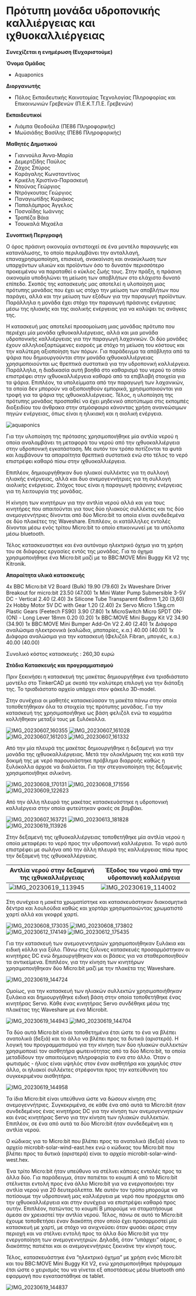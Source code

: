 # Πρότυπη μονάδα υδροπονικής καλλιέργειας και ιχθυοκαλλιέργειας


**Συνεχίζεται η ενημέρωση (Ευχαριστούμε)**

**Όνομα Ομάδας**
- Aquaponics

**Διοργανωτής** 
- Πόλος Εκπαιδευτικής Καινοτομίας Τεχνολογίας Πληροφορίας και Επικοινωνιών  Γρεβενών (Π.Ε.Κ.Τ.Π.Ε. Γρεβενών)

**Εκπαιδευτικοί**
- Λιάμπα Θεοδούλα (ΠΕ86 Πληροφορικής)
- Μωϋσιάδης Βασίλης (ΠΕ86 Πληροφορικής)

**Μαθητές Δημοτικού**
- Γιαννούλα Άννα-Μαρία
- Δεμερτζίδης Παύλος
- Ζάχος Σπύρος
- Καράγαλης Κωνσταντίνος
- Κρικέλη Χριστίνα-Παρασκευή
- Ντούνας Γεώργιος
- Ντρόγκουτας Γεώργιος
- Παναγιωτίδης Κυριάκος
- Παπαλάμπρος Άγγελος
- Ποσναΐδης Ιωάννης
- Τραπέζα Βάια
- Τσουκαλά Μιχαέλα


**Συνοπτική Περιγραφή**

Ο όρος πράσινη οικονομία αντιστοιχεί σε  ένα μοντέλο παραγωγής και κατανάλωσης, το οποίο περιλαμβάνει την ανταλλαγή, επαναχρησιμοποίηση, επισκευή, ανακαίνιση και ανακύκλωση των υπαρχόντων υλικών και προϊόντων όσο το δυνατόν περισσότερο προκειμένου να παραταθεί ο κύκλος ζωής τους. Στην πράξη, η πράσινη οικονομία υποδηλώνει τη μείωση των αποβλήτων στο ελάχιστο δυνατό επίπεδο. 
Σκοπός της κατασκευής μας αποτελεί η υλοποίηση μιας πρότυπης μονάδας που έχει ως στόχο την μείωση των αποβλήτων που παράγει, αλλά και την μείωση των εξόδων για την παραγωγή προϊόντων. Παράλληλα η μονάδα έχει στόχο την παραγωγή πράσινης ενέργειας μέσω της ηλιακής και της αιολικής ενέργειας για να καλύψει τις ανάγκες της.

Η κατασκευή μας αποτελεί προσομοίωση μιας μονάδας πρότυπο που περιέχει μία μονάδα ιχθυοκαλλιέργειας, αλλά και μια μονάδα υδροπονικής καλλιέργειας για την παραγωγή λαχανικών. Οι δύο μονάδες έχουν αλληλοεξαρτώμενες εισροές με στόχο τη μείωση του κόστους και την καλύτερη αξιοποίηση των πόρων. Για παράδειγμα τα απόβλητα από τα ψάρια που δημιουργούνται στην μονάδα ιχθυοκαλλιέργειας χρησιμοποιούνται ως θρεπτικά συστατικά για την υδροπονική καλλιέργεια. Παράλληλα, η διαδικασία αυτή βοηθά στο καθαρισμό του νερού το οποίο επιστρέφει στην ιχθυοκαλλιέργεια καθαρό από τα επιβλαβή στοιχεία για τα ψάρια. Επιπλέον, τα υπολείμματα από την παραγωγή των λαχανικών, τα οποία δεν μπορούν να αξιοποιηθούν εμπορικά, χρησιμοποιούνται για τροφή για τα ψάρια της ιχθυοκαλλιέργειας. Τέλος, η υλοποίηση της πρότυπης μονάδας προσπαθεί να έχει μηδενικό αποτύπωμα στις εκπομπές διοξειδίου του άνθρακα στην ατμόσφαιρα κάνοντας χρήση ανανεώσιμων πηγών ενέργειας, όπως είναι η ηλικιακή και η αιολική ενέργεια.

![aquaponics](https://github.com/pektpegre/aquaponics/assets/99668439/bd9ad2d9-b348-42bc-848c-b6780a37a24d)

Για την υλοποίηση της πρότασης χρησιμοποιήθηκε μία αντλία νερού η οποία αναλαμβάνει τη μεταφορά του νερού από την ιχθυοκαλλιέργεια στην υδροπονική εγκατάσταση. Με αυτόν τον τρόπο ποτίζονται τα φυτά και λαμβάνουν τα απαραίτητα θρεπτικά συστατικά ενώ στο τέλος το νερό επιστρέφει καθαρό πίσω στην ιχθυοκαλλιέργεια.

Επιπλέον, δημιουργήθηκαν δυο ηλιακοί συλλέκτες για τη συλλογή ηλιακής ενέργειας, αλλά και δυο ανεμογεννήτριες για τη συλλογή αιολικής ενέργειας. Στόχος τους είναι η παραγωγή πράσινης ενέργειας για τη λειτουργία της μονάδας.

Η κίνηση των κινητήρων για την αντλία νερού αλλά και για τους κινητήρες που απαιτούνται για τους δύο ηλιακούς συλλέκτες και τις δύο ανεμογεννήτριες δίνονται από δύο Micro:bit τα οποία είναι συνδεδεμένα σε δύο πλακέτες της Waveshare. Επιπλέον, οι κατάλληλες εντολές δίνονται μέσω ενός τρίτου Micro:bit το οποίο επικοινωνεί με τα υπόλοιπα μέσω bluetooth.

Τέλος κατασκευαστηκε και ένα αυτόνομο ηλεκτρικό όχημα για τη χρήση του σε διάφορες εργασίες εντός της μονάδας. Για το όχημα χρησιμοποιήθηκε ένα Micro:bit μαζί με το BBC:MOVE Mini Buggy Kit V2 της Kitronik.


**Απαραίτητα υλικά κατασκευής**

4x BBC Micro:bit V2 Board (Bulk) 19.90 (79.60)
2x Waveshare Driver Breakout for micro:bit 23.50 (47.00)
1x Mini Water Pump Submersible 3-5V DC - Vertical 2.40 (2.40)
3x Silicone Tube Transparent 6x8mm 1,20 (3,60)
2x Hobby Motor 5V DC with Gear 1.20 (2.40)
2x Servo Micro 1.5kg.cm Plastic Gears (Feetech FS90) 3.90 (7.80)
1x MicroSwitch Micro SPDT ON-(ON) - Long Lever 18mm 0.20 (0.20)
1x BBC:MOVE Mini Buggy Kit V2 34.90 (34.90)
1x BBC:MOVE Mini Bumper Add-On V2 2.40 (2.40)
1x Διάφορα αναλώσιμα ηλεκτρονικά (καλώδια, μπαταρίες, κ.α.) 40.00 (40.00)
1x Διάφορα αναλώσιμα για την κατασκευή (Φελιζόλ Fibran, μπογιές, κ.α.) 40.00 (40.00)

Συνολικό κόστος κατασκευής : 260,30 ευρώ

**Στάδια Κατασκευής και προγραμματισμού**

Πριν ξεκινήσει η κατασκευή της μακέτας δημιουργήθηκε ένα τρισδιάστατο μοντέλο στο TinkerCAD με σκοπό την καλύτερη επιλογή για την διάταξη της. Το τρισδιάστατο αρχείο υπάρχει στον φάκελο 3D-model.

Στην συνέχεια οι μαθητές κατασκεύασαν τη μακέτα πάνω στην οποία τοποθετήθηκαν όλα τα στοιχεία της πρότυπης μονάδας. Για την κατασκευή της χρησιμοποιήθηκε ως βάση φελιζόλ ενώ τα κομμάτια κολλήθηκαν μεταξύ τους με ξυλόκολλα.

![IMG_20230607_160355](https://github.com/pektpegre/aquaponics/assets/99668439/20a669ae-ee5e-448d-a4dc-28a13d859333)
![IMG_20230607_161028](https://github.com/pektpegre/aquaponics/assets/99668439/939695c5-1153-476a-b047-90d3fc69dd79)
![IMG_20230607_161203](https://github.com/pektpegre/aquaponics/assets/99668439/1038697f-84c4-46e0-afd9-c94670b13fcb)
![IMG_20230607_161332](https://github.com/pektpegre/aquaponics/assets/99668439/cb180b32-1b6a-42f7-b682-d7b9d92ce3e9)

Από την μία πλευρά της μακέτας δημιουργήθηκε η δεξαμενή για την μονάδα της ιχθυοκαλλιέργειας. Μετά την ολοκλήρωση της και κατά την δοκιμή της με νερό παρουσιάστηκε πρόβλημα διαρροής καθώς η ξυλόκολλα άρχισε να διαλύεται. Για την στεγανοποίηση της δεξαμενής χρησιμοποιήθηκε σιλικόνη.

![IMG_20230608_170131](https://github.com/pektpegre/aquaponics/assets/99668439/b6172cd4-eedd-4d30-ba00-04776abd67ef)
![IMG_20230608_171556](https://github.com/pektpegre/aquaponics/assets/99668439/1c8a0972-fd98-4802-acab-d0985f152c79)
![IMG_20230609_122623](https://github.com/pektpegre/aquaponics/assets/99668439/38dc751a-bb81-4c64-bcec-0b8658650e41)

Από την άλλη πλευρά της μακέτας κατασκευάστηκε η υδροπονική καλλιέργεια στην οποία φυτεύτηκαν φακές σε βαμβάκι.

![IMG_20230607_163721](https://github.com/pektpegre/aquaponics/assets/99668439/45b98a9e-44cc-40db-a69b-4ff0422adda4)
![IMG_20230613_181828](https://github.com/pektpegre/aquaponics/assets/99668439/e5fd0aec-07f0-4cd3-8bb6-fe2b626045fe)
![IMG_20230619_113926](https://github.com/pektpegre/aquaponics/assets/99668439/2c439c22-ab6d-41ce-bc88-e73e258f1239)

Στην δεξαμενή της ιχθυοκαλλιέργειας τοποθετήθηκε μία αντλία νερού η οποία μεταφέρει το νερό προς την υδροπονική καλλιέργεια. Το νερό αυτό επιστρέφει με σωλήνα από την άλλη πλευρά της καλλιέργειας πίσω προς την δεξαμενή της ιχθυοκαλλέργειας.

|Αντλία νερού στην δεξαμενή της ιχθυκαλλιέργειας|Έξοδος του νερού από την υδροπονική καλλιέργεια|
|---|---|
| ![IMG_20230619_113945](https://github.com/pektpegre/aquaponics/assets/99668439/987313a9-d034-4774-a950-bc8e63a9fc3b) | ![IMG_20230619_114002](https://github.com/pektpegre/aquaponics/assets/99668439/7e4db1fc-3c11-4698-88b8-8d792ba67652) |

Στη συνέχεια η μακέτα χρωματίστηκε και κατασκευάστηκαν διακοσμητικά δέντρα και λουλούδια καθώς και χορτάρι χρησιμοποιώντας χρωματιστό χαρτί αλλά και γκοφρέ χαρτί.

![IMG_20230608_173035](https://github.com/pektpegre/aquaponics/assets/99668439/feee01fe-e2b8-40b9-b82f-269c964b247a)
![IMG_20230608_173802](https://github.com/pektpegre/aquaponics/assets/99668439/7e6138c8-f0f2-4688-9275-4b4b79db10ae)
![IMG_20230612_174149](https://github.com/pektpegre/aquaponics/assets/99668439/b02c9f86-52f7-4379-a2ec-4c114b11beca)
![IMG_20230612_175435](https://github.com/pektpegre/aquaponics/assets/99668439/3b68c9a5-bde9-46cb-9a99-ede21d12c1da)

Για την κατασκευή των ανεμογεννητριών χρησιμοποιήθηκαν ξυλάκια και ειδική κόλλα για ξύλο. Πάνω στις ξύλινες κατασκευές προσαρμόστηκαν οι κινητήρες DC ενώ δημιουργήθηκαν και οι βάσεις για να σταθεροποιηθούν τα αντικείμενα. Επιπλέον, για την κίνηση των κινητήρων χρησιμοποιήθηκαν δύο Micro:bit μαζί με την πλακέτα της Waveshare.

![IMG_20230619_144724](https://github.com/pektpegre/aquaponics/assets/99668439/781c0f84-4403-453a-986a-ca61ac89efcd)

Ομοίως, για την κατασκευή των ηλιακών συλλεκτών χρησιμοποιήθηκαν ξυλάκια και δημιουργήθηκε ειδική βάση στην οποία τοποθετήθηκε ένας κινητήρας Servo. Κάθε ένας κινητήρας Servo συνδέθηκε μέσω της πλακέτας της Waveshare με ένα Microbit.

![IMG_20230619_144943](https://github.com/pektpegre/aquaponics/assets/99668439/fd174c46-e273-4150-bcc0-cee9cd22002c)
![IMG_20230619_144704](https://github.com/pektpegre/aquaponics/assets/99668439/3b43a5af-53c7-495f-832e-81c93f5f809d)

Τα δύο αυτά Micro:bit είναι τοποθετημένα έτσι ώστε το ένα να βλέπει ανατολικά (δεξιά) και το άλλο να βλέπει προς τα δυτικά (αριστερά). Η λογική του προγραμματισμού για την κίνηση των δύο ηλιακών συλλεκτών χρησιμοποιεί τον αισθητήρα φωτεινότητας από τα δύο Micro:bit, τα οποία μεταδίδουν την απαιτούμενη πληροφορία το ένα στο άλλο. Όταν ο φωτισμός - ήλιος είναι υψηλός στον έναν αισθητήρα και χαμηλός στον άλλο, οι ηλιακοί συλλέκτες στρέφονται προς την κατεύθυνση του συγκεκριμένου αισθητήρα.

![IMG_20230619_144958](https://github.com/pektpegre/aquaponics/assets/99668439/22744a5f-52e3-4ec6-90d4-caa96cb44dce)


Τα ίδια Micro:bit είναι υπεύθυνα ώστε να δώσουν κίνηση στις ανεμογεννήτριες. Συγκεκριμένα, σε κάθε ένα από αυτά τα Micro:bit ήταν συνδεδεμένος ένας κινητήρας DC για την κίνηση των ανεμογεννητριών και ένας κινητήρας Servo για την κίνηση των ηλιακών συλλεκτών. Επιπλέον, σε ένα από αυτά τα δύο Micro:bit ήταν συνδεδεμένη και η αντλία νερού.

Ο κώδικας για το Micro:bit που βλέπει προς τα ανατολικά (δεξιά) είναι το αρχείο microbit-solar-wind-east.hex ενώ ο κώδικας του Micro:bit που βλέπει προς τα δυτικά (αριστερά) είναι το αρχείο  microbit-solar-wind-west.hex.

Ένα τρίτο Micro:bit ήταν υπεύθυνο να στέλνει κάποιες εντολές προς τα άλλα δύο. Για παράδειγμα, όταν πατιέται το κουμπί Α από το Micro:bit στέλνεται εντολή προς ένα άλλο Micro:bit για να ενεργοποιήσει την αντλία νερού για 20 δευτερόλεπτα. Με αυτόν τον τρόπο μπορούμε να ποτίσουμε την υδροπονική μας καλλιέργεια με νερό που προέρχεται από την ιχθυοκαλλιέργεια και στην συνέχεια να επιστρέψει καθαρό προς αυτήν. Επιπλέον, πατώντας το κουμπί Β μπορούμε να σταματήσουμε άμεσα αν χρειαστεί την αντλία νερού. Τέλος, πάνω σε αυτό το Micro:bit έχουμε τοποθετήσει έναν διακόπτη στον οποίο έχει προσαρμοστεί μία κατασκευή με χαρτί, με στόχο να ανιχνεύσει όταν φυσάει αέρας στην περιοχή και να στέλνει εντολή προς τα άλλα δύο Micro:bit για την ενεργοποίηση των ανεμογεννητριών. Δηλαδή, όταν “υπάρχει” αέρας, ο διακόπτης πατιέται και οι ανεμογεννήτριες ξεκινάνε την κίνησή τους.

Τέλος, κατασκευάστηκε ένα “ηλεκτρικό όχημα” με χρήση ενός Micro:bit και του BBC:MOVE Mini Buggy Kit V2, ενώ χρησιμοποιήθηκε πρόγραμμα έτσι ώστε ο χειρισμός του να γίνεται εξ αποστάσεως μέσω bluetooth από εφαρμογή που εγκαταστάθηκε σε tablet.

![IMG_20230619_144837](https://github.com/pektpegre/aquaponics/assets/99668439/7a2879bd-277c-4b5c-9696-99f3861dbf68)

